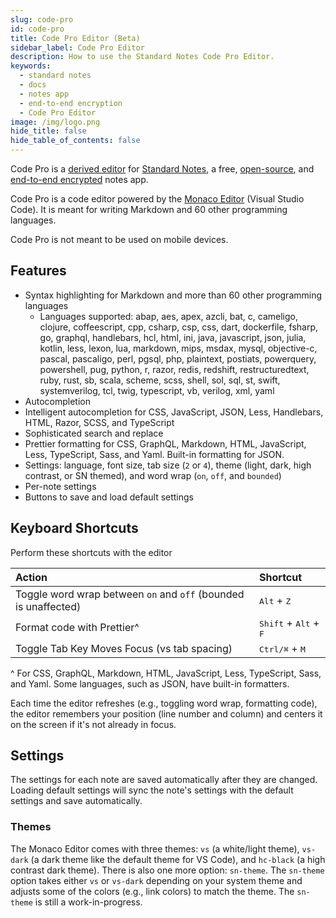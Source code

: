 ```yaml
---
slug: code-pro
id: code-pro
title: Code Pro Editor (Beta)
sidebar_label: Code Pro Editor
description: How to use the Standard Notes Code Pro Editor.
keywords:
  - standard notes
  - docs
  - notes app
  - end-to-end encryption
  - Code Pro Editor
image: /img/logo.png
hide_title: false
hide_table_of_contents: false
---
```


Code Pro is a [derived editor](https://standardnotes.com/help/77/what-are-editors) for [Standard Notes](https://standardnotes.com), a free, [open-source](https://standardnotes.com/knowledge/5/what-is-free-and-open-source-software), and [end-to-end encrypted](https://standardnotes.com/knowledge/2/what-is-end-to-end-encryption) notes app.

Code Pro is a code editor powered by the [Monaco Editor](https://microsoft.github.io/monaco-editor/) (Visual Studio Code). It is meant for writing Markdown and 60 other programming languages.

Code Pro is not meant to be used on mobile devices.

## Features

- Syntax highlighting for Markdown and more than 60 other programming languages
  - Languages supported: abap, aes, apex, azcli, bat, c, cameligo, clojure, coffeescript, cpp, csharp, csp, css, dart, dockerfile, fsharp, go, graphql, handlebars, hcl, html, ini, java, javascript, json, julia, kotlin, less, lexon, lua, markdown, mips, msdax, mysql, objective-c, pascal, pascaligo, perl, pgsql, php, plaintext, postiats, powerquery, powershell, pug, python, r, razor, redis, redshift, restructuredtext, ruby, rust, sb, scala, scheme, scss, shell, sol, sql, st, swift, systemverilog, tcl, twig, typescript, vb, verilog, xml, yaml
- Autocompletion
- Intelligent autocompletion for CSS, JavaScript, JSON, Less, Handlebars, HTML, Razor, SCSS, and TypeScript
- Sophisticated search and replace
- Prettier formatting for CSS, GraphQL, Markdown, HTML, JavaScript, Less, TypeScript, Sass, and Yaml. Built-in formatting for JSON.
- Settings: language, font size, tab size (`2` or `4`), theme (light, dark, high contrast, or SN themed), and word wrap (`on`, `off`, and `bounded`)
- Per-note settings
- Buttons to save and load default settings

## Keyboard Shortcuts

Perform these shortcuts with the editor

| Action                                                          | Shortcut                                         |
| :-------------------------------------------------------------- | :----------------------------------------------- |
| Toggle word wrap between `on` and `off` (bounded is unaffected) | <kbd>Alt</kbd> + <kbd>Z</kbd>                    |
| Format code with Prettier^                                      | <kbd>Shift</kbd> + <kbd>Alt</kbd> + <kbd>F</kbd> |
| Toggle Tab Key Moves Focus (vs tab spacing)                     | <kbd>Ctrl/⌘</kbd> + <kbd>M</kbd>                 |

^ For CSS, GraphQL, Markdown, HTML, JavaScript, Less, TypeScript, Sass, and Yaml. Some languages, such as JSON, have built-in formatters.

Each time the editor refreshes (e.g., toggling word wrap, formatting code), the editor remembers your position (line number and column) and centers it on the screen if it's not already in focus.

## Settings

The settings for each note are saved automatically after they are changed. Loading default settings will sync the note's settings with the default settings and save automatically.

### Themes

The Monaco Editor comes with three themes: `vs` (a white/light theme), `vs-dark` (a dark theme like the default theme for VS Code), and `hc-black` (a high contrast dark theme). There is also one more option: `sn-theme`. The `sn-theme` option takes either `vs` or `vs-dark` depending on your system theme and adjusts some of the colors (e.g., link colors) to match the theme. The `sn-theme` is still a work-in-progress.
